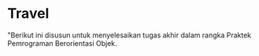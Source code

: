 # Travel
 "Berikut ini disusun untuk menyelesaikan tugas akhir dalam rangka Praktek Pemrograman Berorientasi Objek.
